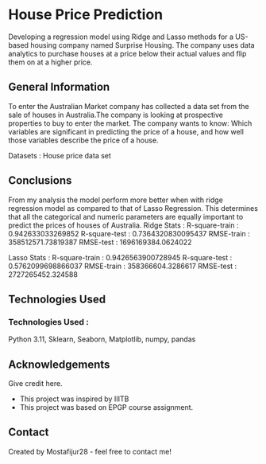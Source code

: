 # House Price Prediction
Developing a regression model using Ridge and Lasso methods for a US-based housing company named Surprise Housing. The company uses data analytics to purchase houses at a price below their actual values and flip them on at a higher price.


## General Information
To enter the Australian Market company has collected a data set from the sale of houses in Australia.The company is looking at prospective properties to buy to enter the market. 
The company wants to know:
Which variables are significant in predicting the price of a house, and how well those variables describe the price of a house.

Datasets : House price data set

## Conclusions

From my analysis the model perform more better when with ridge regression model as compared to that of Lasso Regression. This determines that all the categorical and numeric parameters are equally important to predict the prices of houses of Australia. 
Ridge Stats : 
R-square-train : 0.942633033269852
R-square-test : 0.7364320830095437
RMSE-train : 358512571.73819387
RMSE-test : 1696169384.0624022

Lasso Stats : 
R-square-train : 0.9426563900728945
R-square-test : 0.5762099698866037
RMSE-train : 358366604.3286617
RMSE-test : 2727265452.324588


## Technologies Used
### Technologies Used :
Python 3.11, Sklearn, Seaborn, Matplotlib, numpy, pandas

## Acknowledgements
Give credit here.
- This project was inspired by IIITB
- This project was based on EPGP course assignment.


## Contact
Created by Mostafijur28 - feel free to contact me!


<!-- Optional -->
<!-- ## License -->
<!-- This project is open source and available under the [... License](). -->

<!-- You don't have to include all sections - just the one's relevant to your project -->
